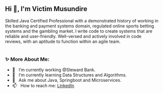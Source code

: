 ## Hi 👋, I'm Victim Musundire

Skilled Java Certified Professional with a demonstrated history of working in the banking and payment systems domain, regulated online sports betting systems and the gambling market. l write code to create systems that are reliable and user-friendly. Well-versed and actively involved in code reviews, with an aptitude to function within an agile team.
<br/>
<br/>

### ✨ More About Me:

- 🔭 &nbsp; I’m currently working @Steward Bank.
- 🌱 &nbsp; I’m currently learning Data Structures and Algorithms. 
- 💬 &nbsp; Ask me about Java, Springboot and Microservices.
- 📫 &nbsp; How to reach me: [LinkedIn](https://www.linkedin.com/in/victim-musundire)

<br>
<br>

